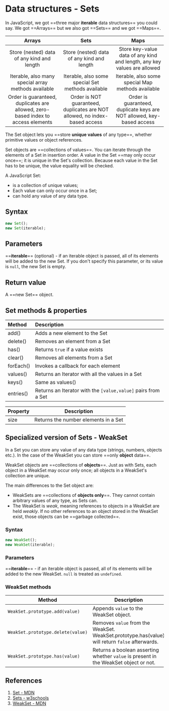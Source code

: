 # Data structures - Sets

In JavaScript, we got ==three major **iterable** data structures== you could say. We got ==Arrays== but we also got ==Sets== and we got ==Maps==.

|                                      Arrays                                      |                                    Sets                                    |                                  Maps                                   |
| :------------------------------------------------------------------------------: | :------------------------------------------------------------------------: | :---------------------------------------------------------------------: |
|                    Store (nested) data of any kind and length                    |                 Store (nested) data of any kind and length                 | Store key-value data of any kind and length, any key values are allowed |
|               Iterable, also many special array methods available                |             Iterable, also some special Set methods available              |            Iterable, also some special Map methods available            |
| Order is guaranteed, duplicates are allowed, zero-based index to access elements | Order is NOT guaranteed, duplicates are NOT allowed, no index-based access |  Order is guaranteed, duplicate keys are NOT allowed, key-based access  |

The Set object lets you ==store **unique values** of any type==, whether primitive values or object references.

Set objects are ==collections of values==. You can iterate through the elements of a Set in insertion order. A value in the Set ==may only occur once==; it is unique in the Set's collection. Because each value in the Set has to be unique, the value equality will be checked.

A JavaScript Set:

- is a collection of unique values;
- Each value can only occur once in a Set;
- can hold any value of any data type.

## Syntax

```js
new Set();
new Set(iterable);
```

## Parameters

==**iterable**== (optional) - if an iterable object is passed, all of its elements will be added to the new Set. If you don't specify this parameter, or its value is `null`, the new Set is empty.

## Return value

A ==new Set== object.

## Set methods & properties

| **Method** | **Description**                                               |
| :--------- | :------------------------------------------------------------ |
| add()      | Adds a new element to the Set                                 |
| delete()   | Removes an element from a Set                                 |
| has()      | Returns `true` if a value exists                              |
| clear()    | Removes all elements from a Set                               |
| forEach()  | Invokes a callback for each element                           |
| values()   | Returns an Iterator with all the values in a Set              |
| keys()     | Same as values()                                              |
| entries()  | Returns an Iterator with the `[value,value]` pairs from a Set |

| **Property** | **Description**                      |
| ------------ | ------------------------------------ |
| size         | Returns the number elements in a Set |

## Specialized version of Sets - WeakSet

In a Set you can store any value of any data type (strings, numbers, objects etc.). In the case of the WeakSet you can store ==only **object** data==.

WeakSet objects are ==collections of **objects**==. Just as with Sets, each object in a WeakSet may occur only once; all objects in a WeakSet's collection are unique.

The main differences to the Set object are:

- WeakSets are ==collections of **objects only**==. They cannot contain arbitrary values of any type, as Sets can.
- The WeakSet is _weak_, meaning references to objects in a WeakSet are held _weakly_. If no other references to an object stored in the WeakSet exist, those objects can be ==garbage collected==.

### Syntax

```js
new WeakSet();
new WeakSet(iterable);
```

### Parameters

==**iterable**== - if an iterable object is passed, all of its elements will be added to the new WeakSet. `null` is treated as `undefined`.

### WeakSet methods

| Method                            | Description                                                  |
| --------------------------------- | ------------------------------------------------------------ |
| `WeakSet.prototype.add(value)`    | Appends `value` to the WeakSet object.                       |
| `WeakSet.prototype.delete(value)` | Removes `value` from the WeakSet. WeakSet.prototype.has(value) will return `false` afterwards. |
| `WeakSet.prototype.has(value)`    | Returns a boolean asserting whether `value` is present in the WeakSet object or not. |

## References

1. [Set - MDN](https://developer.mozilla.org/en-US/docs/Web/JavaScript/Reference/Global_Objects/Set)
2. [Sets - w3schools](https://www.w3schools.com/js/js_object_sets.asp)
3. [WeakSet - MDN](https://developer.mozilla.org/en-US/docs/Web/JavaScript/Reference/Global_Objects/WeakSet)
